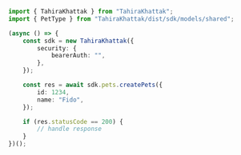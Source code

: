 <!-- Start SDK Example Usage -->
```typescript
import { TahiraKhattak } from "TahiraKhattak";
import { PetType } from "TahiraKhattak/dist/sdk/models/shared";

(async () => {
    const sdk = new TahiraKhattak({
        security: {
            bearerAuth: "",
        },
    });

    const res = await sdk.pets.createPets({
        id: 1234,
        name: "Fido",
    });

    if (res.statusCode == 200) {
        // handle response
    }
})();

```
<!-- End SDK Example Usage -->
